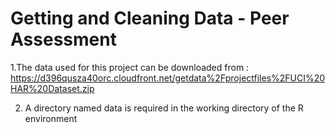 # Getting and Cleaning Data - Peer Assessment

1.The data used for this project can be downloaded from  :
  https://d396qusza40orc.cloudfront.net/getdata%2Fprojectfiles%2FUCI%20HAR%20Dataset.zip 

2. A directory named data is required in the working directory of the R environment


